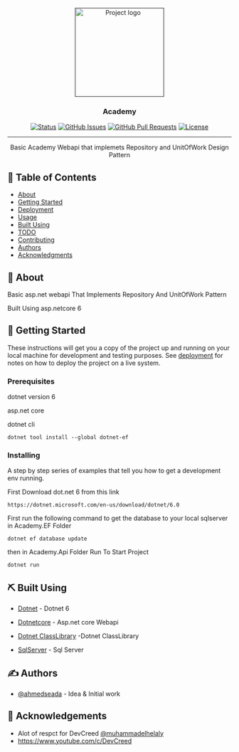 <p align="center">
  <a href="" rel="noopener">
 <img width=200px height=200px src="https://upload.wikimedia.org/wikipedia/commons/thumb/e/ee/.NET_Core_Logo.svg/1200px-.NET_Core_Logo.svg.png" alt="Project logo"></a>
</p>

<h3 align="center">Academy</h3>

<div align="center">

[![Status](https://img.shields.io/badge/status-active-success.svg)]()
[![GitHub Issues](https://img.shields.io/github/issues/kylelobo/The-Documentation-Compendium.svg)](https://github.com/ahmedseada/Academy/issues)
[![GitHub Pull Requests](https://img.shields.io/github/issues-pr/kylelobo/The-Documentation-Compendium.svg)](https://github.com/ahmedseada/Academy/pulls)
[![License](https://img.shields.io/badge/license-MIT-blue.svg)](/LICENSE)

</div>

---

<p align="center"> Basic Academy Webapi that implemets Repository and UnitOfWork Design Pattern 
    <br> 
</p>

## 📝 Table of Contents

- [About](#about)
- [Getting Started](#getting_started)
- [Deployment](#deployment)
- [Usage](#usage)
- [Built Using](#built_using)
- [TODO](../TODO.md)
- [Contributing](../CONTRIBUTING.md)
- [Authors](#authors)
- [Acknowledgments](#acknowledgement)

## 🧐 About <a name = "about"></a>

 <p> Basic asp.net webapi  That Implements Repository And UnitOfWork Pattern </p>
 <p> Built Using asp.netcore 6 </p>

## 🏁 Getting Started <a name = "getting_started"></a>

These instructions will get you a copy of the project up and running on your local machine for development and testing purposes. See [deployment](#deployment) for notes on how to deploy the project on a live system.

### Prerequisites

<p> dotnet version 6  </p>
<p> asp.net core   </p>
<p> dotnet cli   </p>

```
dotnet tool install --global dotnet-ef
```

### Installing

A step by step series of examples that tell you how to get a development env running.

First Download dot.net 6 from this link

```
https://dotnet.microsoft.com/en-us/download/dotnet/6.0
```

First run the following command to get the database to your local sqlserver  in Academy.EF Folder

```
dotnet ef database update 
```

then in Academy.Api Folder Run  To Start Project
```
dotnet run
```





 

## ⛏️ Built Using <a name = "built_using"></a>

- [Dotnet](https://dotnet.microsoft.com/en-us/download/dotnet/6.0) - Dotnet 6
- [Dotnetcore](https://docs.microsoft.com/en-us/aspnet/core/?WT.mc_id=dotnet-35129-website&view=aspnetcore-6.0) - Asp.net core Webapi
- [Dotnet ClassLibrary](https://docs.microsoft.com/en-us/aspnet/core/?WT.mc_id=dotnet-35129-website&view=aspnetcore-6.0) -Dotnet ClassLibrary

- [SqlServer](https://www.microsoft.com/en-us/sql-server/sql-server-downloads) - Sql Server

## ✍️ Authors <a name = "authors"></a>

- [@ahmedseada](https://github.com/ahmedseada) - Idea & Initial work


## 🎉 Acknowledgements <a name = "acknowledgement"></a>

- Alot of respct for DevCreed   [@muhammadelhelaly](https://github.com/muhammadelhelaly)
- https://www.youtube.com/c/DevCreed

